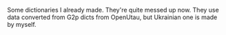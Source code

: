 Some dictionaries I already made. They're quite messed up now. They use data converted from G2p dicts from OpenUtau, but Ukrainian one is made by myself.
